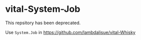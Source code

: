 vital-System-Job
==============================================================================

This repsitory has been deprecated.

Use `System.Job` in https://github.com/lambdalisue/vital-Whisky
